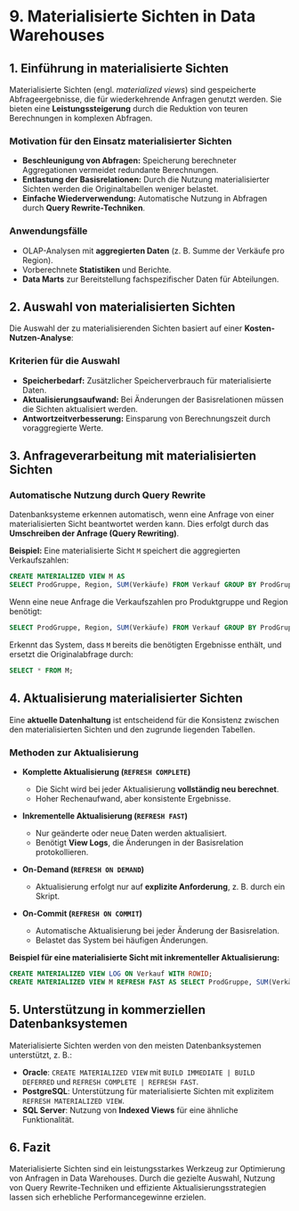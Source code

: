 # **9. Materialisierte Sichten in Data Warehouses**

## **1. Einführung in materialisierte Sichten**
Materialisierte Sichten (engl. *materialized views*) sind gespeicherte Abfrageergebnisse, die für wiederkehrende Anfragen genutzt werden. Sie bieten eine **Leistungssteigerung** durch die Reduktion von teuren Berechnungen in komplexen Abfragen.

### **Motivation für den Einsatz materialisierter Sichten**
- **Beschleunigung von Abfragen:** Speicherung berechneter Aggregationen vermeidet redundante Berechnungen.
- **Entlastung der Basisrelationen:** Durch die Nutzung materialisierter Sichten werden die Originaltabellen weniger belastet.
- **Einfache Wiederverwendung:** Automatische Nutzung in Abfragen durch **Query Rewrite-Techniken**.

### **Anwendungsfälle**
- OLAP-Analysen mit **aggregierten Daten** (z. B. Summe der Verkäufe pro Region).
- Vorberechnete **Statistiken** und Berichte.
- **Data Marts** zur Bereitstellung fachspezifischer Daten für Abteilungen.

## **2. Auswahl von materialisierten Sichten**
Die Auswahl der zu materialisierenden Sichten basiert auf einer **Kosten-Nutzen-Analyse**:

### **Kriterien für die Auswahl**
- **Speicherbedarf:** Zusätzlicher Speicherverbrauch für materialisierte Daten.
- **Aktualisierungsaufwand:** Bei Änderungen der Basisrelationen müssen die Sichten aktualisiert werden.
- **Antwortzeitverbesserung:** Einsparung von Berechnungszeit durch voraggregierte Werte.

## **3. Anfrageverarbeitung mit materialisierten Sichten**

### **Automatische Nutzung durch Query Rewrite**
Datenbanksysteme erkennen automatisch, wenn eine Anfrage von einer materialisierten Sicht beantwortet werden kann. Dies erfolgt durch das **Umschreiben der Anfrage (Query Rewriting)**.

**Beispiel:** Eine materialisierte Sicht `M` speichert die aggregierten Verkaufszahlen:
```sql
CREATE MATERIALIZED VIEW M AS
SELECT ProdGruppe, Region, SUM(Verkäufe) FROM Verkauf GROUP BY ProdGruppe, Region;
```

Wenn eine neue Anfrage die Verkaufszahlen pro Produktgruppe und Region benötigt:
```sql
SELECT ProdGruppe, Region, SUM(Verkäufe) FROM Verkauf GROUP BY ProdGruppe, Region;
```
Erkennt das System, dass `M` bereits die benötigten Ergebnisse enthält, und ersetzt die Originalabfrage durch:
```sql
SELECT * FROM M;
```

## **4. Aktualisierung materialisierter Sichten**
Eine **aktuelle Datenhaltung** ist entscheidend für die Konsistenz zwischen den materialisierten Sichten und den zugrunde liegenden Tabellen.

### **Methoden zur Aktualisierung**
- **Komplette Aktualisierung (`REFRESH COMPLETE`)**
  - Die Sicht wird bei jeder Aktualisierung **vollständig neu berechnet**.
  - Hoher Rechenaufwand, aber konsistente Ergebnisse.

- **Inkrementelle Aktualisierung (`REFRESH FAST`)**
  - Nur geänderte oder neue Daten werden aktualisiert.
  - Benötigt **View Logs**, die Änderungen in der Basisrelation protokollieren.

- **On-Demand (`REFRESH ON DEMAND`)**
  - Aktualisierung erfolgt nur auf **explizite Anforderung**, z. B. durch ein Skript.

- **On-Commit (`REFRESH ON COMMIT`)**
  - Automatische Aktualisierung bei jeder Änderung der Basisrelation.
  - Belastet das System bei häufigen Änderungen.

**Beispiel für eine materialisierte Sicht mit inkrementeller Aktualisierung:**
```sql
CREATE MATERIALIZED VIEW LOG ON Verkauf WITH ROWID;
CREATE MATERIALIZED VIEW M REFRESH FAST AS SELECT ProdGruppe, SUM(Verkäufe) FROM Verkauf GROUP BY ProdGruppe;
```

## **5. Unterstützung in kommerziellen Datenbanksystemen**
Materialisierte Sichten werden von den meisten Datenbanksystemen unterstützt, z. B.:
- **Oracle**: `CREATE MATERIALIZED VIEW` mit `BUILD IMMEDIATE | BUILD DEFERRED` und `REFRESH COMPLETE | REFRESH FAST`.
- **PostgreSQL**: Unterstützung für materialisierte Sichten mit explizitem `REFRESH MATERIALIZED VIEW`.
- **SQL Server**: Nutzung von **Indexed Views** für eine ähnliche Funktionalität.

## **6. Fazit**
Materialisierte Sichten sind ein leistungsstarkes Werkzeug zur Optimierung von Anfragen in Data Warehouses. Durch die gezielte Auswahl, Nutzung von Query Rewrite-Techniken und effiziente Aktualisierungsstrategien lassen sich erhebliche Performancegewinne erzielen.


